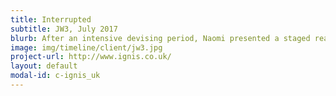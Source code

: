 ```yaml
---
title: Interrupted
subtitle: JW3, July 2017
blurb: After an intensive devising period, Naomi presented a staged reading of Interrupted, a glimpse into the Jewish practice of sitting Shiva (directed by Ree Murrell, performed by Naomi, Kelsey Short and Ant Sandler).
image: img/timeline/client/jw3.jpg
project-url: http://www.ignis.co.uk/
layout: default
modal-id: c-ignis_uk
---
```

